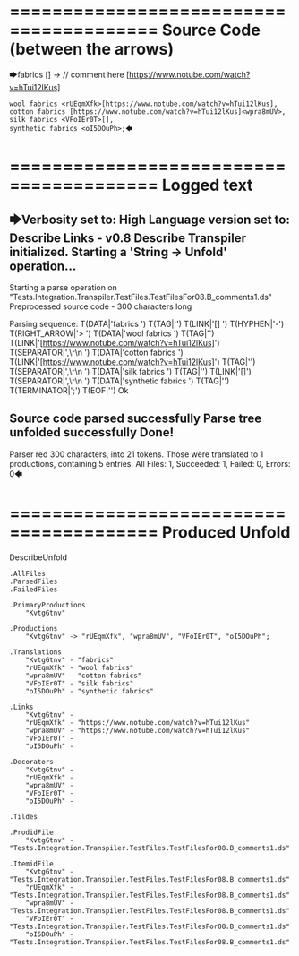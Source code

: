 ========================================
Source Code (between the arrows)
========================================

🡆fabrics <KvtgGtnv>[] -> // comment here [https://www.notube.com/watch?v=hTui12lKus]

    wool fabrics <rUEqmXfk>[https://www.notube.com/watch?v=hTui12lKus],
    cotton fabrics [https://www.notube.com/watch?v=hTui12lKus]<wpra8mUV>,
    silk fabrics <VFoIEr0T>[],
    synthetic fabrics <oI5DOuPh>;🡄

========================================
Logged text
========================================

🡆Verbosity set to: High
Language version set to: Describe Links - v0.8
Describe Transpiler initialized.
Starting a 'String -> Unfold' operation...
------------------------
Starting a parse operation on "Tests.Integration.Transpiler.TestFiles.TestFilesFor08.B_comments1.ds"
Preprocessed source code - 300 characters long

Parsing sequence: T(DATA|'fabrics ') T(TAG|'<KvtgGtnv>') T(LINK|'[] ') T(HYPHEN|'-') T(RIGHT_ARROW|'> ') T(DATA|'wool fabrics ') T(TAG|'<rUEqmXfk>') T(LINK|'[https://www.notube.com/watch?v=hTui12lKus]') T(SEPARATOR|',\r\n    ') T(DATA|'cotton fabrics ') T(LINK|'[https://www.notube.com/watch?v=hTui12lKus]') T(TAG|'<wpra8mUV>') T(SEPARATOR|',\r\n    ') T(DATA|'silk fabrics ') T(TAG|'<VFoIEr0T>') T(LINK|'[]') T(SEPARATOR|',\r\n    ') T(DATA|'synthetic fabrics ') T(TAG|'<oI5DOuPh>') T(TERMINATOR|';') T(EOF|'<EOF>') Ok

Source code parsed successfully
Parse tree unfolded successfully
Done!
------------------------
Parser red 300 characters, into 21 tokens.
Those were translated to 1 productions, containing 5 entries.
All Files: 1, Succeeded: 1, Failed: 0, Errors: 0🡄

========================================
Produced Unfold
========================================

DescribeUnfold

    .AllFiles
    .ParsedFiles
    .FailedFiles

    .PrimaryProductions
        "KvtgGtnv" 

    .Productions
        "KvtgGtnv" -> "rUEqmXfk", "wpra8mUV", "VFoIEr0T", "oI5DOuPh";

    .Translations
        "KvtgGtnv" - "fabrics"
        "rUEqmXfk" - "wool fabrics"
        "wpra8mUV" - "cotton fabrics"
        "VFoIEr0T" - "silk fabrics"
        "oI5DOuPh" - "synthetic fabrics"

    .Links
        "KvtgGtnv" - 
        "rUEqmXfk" - "https://www.notube.com/watch?v=hTui12lKus"
        "wpra8mUV" - "https://www.notube.com/watch?v=hTui12lKus"
        "VFoIEr0T" - 
        "oI5DOuPh" - 

    .Decorators
        "KvtgGtnv" - 
        "rUEqmXfk" - 
        "wpra8mUV" - 
        "VFoIEr0T" - 
        "oI5DOuPh" - 

    .Tildes

    .ProdidFile
        "KvtgGtnv" - "Tests.Integration.Transpiler.TestFiles.TestFilesFor08.B_comments1.ds"

    .ItemidFile
        "KvtgGtnv" - "Tests.Integration.Transpiler.TestFiles.TestFilesFor08.B_comments1.ds"
        "rUEqmXfk" - "Tests.Integration.Transpiler.TestFiles.TestFilesFor08.B_comments1.ds"
        "wpra8mUV" - "Tests.Integration.Transpiler.TestFiles.TestFilesFor08.B_comments1.ds"
        "VFoIEr0T" - "Tests.Integration.Transpiler.TestFiles.TestFilesFor08.B_comments1.ds"
        "oI5DOuPh" - "Tests.Integration.Transpiler.TestFiles.TestFilesFor08.B_comments1.ds"

